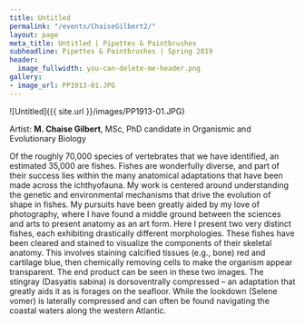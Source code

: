 ```yaml
---
title: Untitled
permalink: "/events/ChaiseGilbert2/"
layout: page
meta_title: Untitled | Pipettes & Paintbrushes
subheadline: Pipettes & Paintbrushes | Spring 2019
header:
  image_fullwidth: you-can-delete-me-header.png
gallery:
- image_url: PP1913-01.JPG
---
```

![Untitled]({{ site.url }}/images/PP1913-01.JPG)

Artist: **M. Chaise Gilbert**, MSc, PhD candidate in Organismic and Evolutionary Biology

Of the roughly 70,000 species of vertebrates that we have identified, an estimated 35,000 are fishes. Fishes are wonderfully diverse, and part of their success lies within the many anatomical adaptations that have been made across the ichthyofauna. My work is centered around understanding the genetic and environmental mechanisms that drive the evolution of shape in fishes. My pursuits have been greatly aided by my love of photography, where I have found a middle ground between the sciences and arts to present anatomy as an art form. Here I present two very distinct fishes, each exhibiting drastically different morphologies. These fishes have been cleared and stained to visualize the components of their skeletal anatomy. This involves staining calcified tissues (e.g., bone) red and cartilage blue, then chemically removing cells to make the organism appear transparent. The end product can be seen in these two images. The stingray (Dasyatis sabina) is dorsoventrally compressed – an adaptation that greatly aids it as is forages on the seafloor. While the lookdown (Selene vomer) is laterally compressed and can often be found navigating the coastal waters along the western Atlantic.
